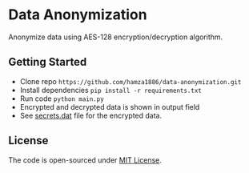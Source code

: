 # Data Anonymization

Anonymize data using AES-128 encryption/decryption algorithm.

## Getting Started

- Clone repo `https://github.com/hamza1886/data-anonymization.git`
- Install dependencies `pip install -r requirements.txt`
- Run code `python main.py`
- Encrypted and decrypted data is shown in output field
- See [secrets.dat](secrets.dat) file for the encrypted data.

## License

The code is open-sourced under [MIT License](LICENSE).
